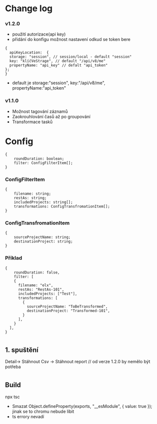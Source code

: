 # Change log

### v1.2.0
- použití autorizace(api key)
- přidání do konfigu možnost nastavení odkud se token bere
```
{
  apiKeyLocation:  {
  storage: "session", // session/local - default "session"
  key: "klíčVeStrage", // default "/api/v8/me"
  propertyName: "api_key" // defalt "api_token"
};
}
```
- default je storage:"session", key:"/api/v8/me", propertyName:"api_token"

### v1.1.0

- Možnost tagování záznamů
- Zaokrouhlování časů až po groupování
- Transformace tasků

# Config

```
{
    roundDuration: boolean;
    filter: ConfigFilterItem[];
}
```

### ConfigFilterItem

```
{
    filename: string;
    restAs: string;
    includedProjects: string[];
    transformations: ConfigTransfromationItem[];
}
```

### ConfigTransfromationItem

```
{
    sourceProjectName: string;
    destinationProject: string;
}
```

### Příklad

```
{
    roundDuration: false,
    filter: [
    {
      filename: "elx",
      restAs: "RestAs-101",
      includedProjects: ["Test"],
      transformations: [
        {
          sourceProjectName: "ToBeTransformed",
          destinationProject: "Transformed-101",
        }
      ],
    }
  ],
}
```

#

## 1. spuštění

Detail-> Stáhnout Csv -> Stáhnout report // od verze 1.2.0 by nemělo být potřeba

#

## Build

npx tsc

- Smazat Object.defineProperty(exports, "\_\_esModule", { value: true }); jinak se to chromu nebude líbit
- ts errory nevadí
